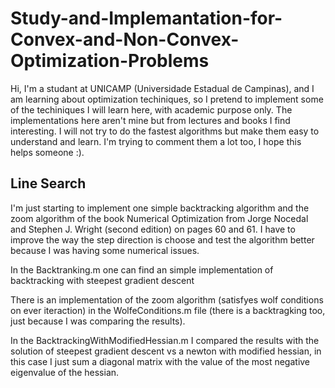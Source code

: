 # Study-and-Implemantation-for-Convex-and-Non-Convex-Optimization-Problems

Hi, I'm a studant at UNICAMP (Universidade Estadual de Campinas), and I
am learning about optimization techiniques, so I pretend to implement 
some of the techiniques I will learn here, with academic purpose only. The implementations here 
aren't mine but from lectures and books I find interesting. I will not 
try to do the fastest algorithms but make them easy to understand and learn.
I'm trying to comment them a lot too, I hope this helps someone :).


## Line Search

I'm just starting to implement one simple backtracking algorithm and the
zoom algorithm of the book Numerical Optimization from Jorge Nocedal and
Stephen J. Wright (second edition) on pages 60 and 61. I have to improve
the way the step direction is choose and test the algorithm better because
I was having some numerical issues.

In the Backtranking.m one can find an simple implementation of backtracking 
with steepest gradient descent

There is an implementation of the zoom algorithm (satisfyes wolf conditions
on ever iteraction) in the WolfeConditions.m file (there is a backtragking 
too, just because I was comparing the results).

In the BacktrackingWithModifiedHessian.m I compared the results with the
solution of steepest gradient descent vs a newton with modified hessian,
in this case I just sum a diagonal matrix with the value of the most negative
eigenvalue of the hessian.


